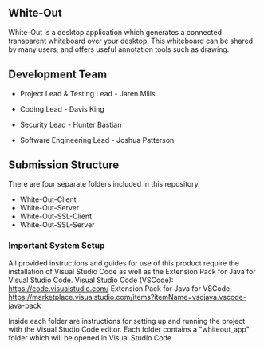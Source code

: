 ## White-Out
White-Out is a desktop application which generates a connected transparent whiteboard over your desktop. This whiteboard can be shared by many users, and offers useful annotation tools such as drawing.

## Development Team
- Project Lead & Testing Lead - Jaren Mills

- Coding Lead - Davis King

- Security Lead - Hunter Bastian

- Software Engineering Lead - Joshua Patterson

## Submission Structure
There are four separate folders included in this repository.
- White-Out-Client
- White-Out-Server
- White-Out-SSL-Client
- White-Out-SSL-Server

### Important System Setup
All provided instructions and guides for use of this product require the installation of Visual Studio Code as well as the Extension Pack for Java for Visual Studio Code.
Visual Studio Code (VSCode): https://code.visualstudio.com/
Extension Pack for Java for VSCode: https://marketplace.visualstudio.com/items?itemName=vscjava.vscode-java-pack

Inside each folder are instructions for setting up and running the project with the Visual Studio Code editor.
Each folder contains a "whiteout_app" folder which will be opened in Visual Studio Code
